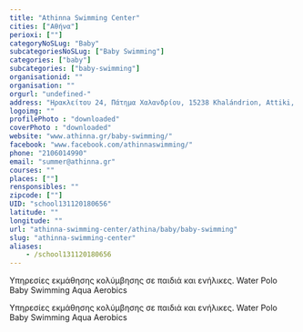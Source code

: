```yaml
---
title: "Athinna Swimming Center"
cities: ["Αθήνα"]
perioxi: [""]
categoryNoSLug: "Baby"
subcategoriesNoSLug: ["Baby Swimming"]
categories: ["baby"]
subcategories: ["baby-swimming"]
organisationid: ""
organisation: ""
orgurl: "undefined-"
address: "Ηρακλείτου 24, Πάτημα Χαλανδρίου, 15238 Khalándrion, Attiki, Greece"
logoimg: ""
profilePhoto : "downloaded"
coverPhoto : "downloaded"
website: "www.athinna.gr/baby-swimming/"
facebook: "www.facebook.com/athinnaswimming/"
phone: "2106014990"
email: "summer@athinna.gr"
courses: ""
places: [""]
rensponsibles: ""
zipcode: [""]
UID: "school131120180656"
latitude: ""
longitude: ""
url: "athinna-swimming-center/athina/baby/baby-swimming"
slug: "athinna-swimming-center"
aliases:
    - /school131120180656
---
```



Yπηρεσίες εκμάθησης κολύμβησης σε παιδιά και ενήλικες. Water Polo Baby Swimming Aqua Aerobics

Yπηρεσίες εκμάθησης κολύμβησης σε παιδιά και ενήλικες. Water Polo Baby Swimming Aqua Aerobics